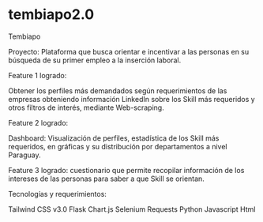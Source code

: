# tembiapo2.0

Tembiapo

Proyecto: Plataforma que busca orientar e incentivar a las personas en su búsqueda de su primer empleo a la inserción laboral.


Feature 1 logrado: 

Obtener los perfiles más demandados según requerimientos de las empresas obteniendo información LinkedIn sobre los Skill más requeridos 
y otros filtros de interés, mediante Web-scraping.


Feature 2 logrado: 

Dashboard: Visualización de perfiles, estadística de los Skill más requeridos, en gráficas y su distribución por departamentos a nivel Paraguay.


Feature 3 logrado: cuestionario que permite recopilar información de los intereses de las personas para saber a que Skill se orientan. 



Tecnologías y requerimientos:

Tailwind CSS v3.0 
Flask 
Chart.js
Selenium 
Requests 
Python
Javascript 
Html
